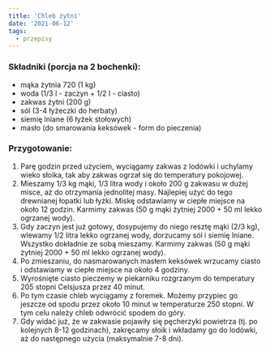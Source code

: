 ```yaml
---
title: 'Chleb żytni'
date: '2021-06-12'
tags:
  - przepisy
---
```


### Składniki (porcja na 2 bochenki):
* mąka żytnia 720 (1 kg)
* woda (1/3 l - zaczyn + 1/2 l - ciasto)
* zakwas żytni (200 g)
* sól (3-4 łyżeczki do herbaty)
* siemię lniane (6 łyżek stołowych)
* masło (do smarowania keksówek - form do pieczenia)

### Przygotowanie:
1. Parę godzin przed użyciem, wyciągamy zakwas z lodówki i uchylamy wieko słoika, tak aby zakwas ogrzał się do temperatury pokojowej.
2. Mieszamy 1/3 kg mąki, 1/3 litra wody i około 200 g zakwasu w dużej misce, aż do otrzymania jednolitej masy. Najlepiej użyć do tego drewnianej łopatki lub łyżki. Miskę odstawiamy w ciepłe miejsce na około 12 godzin. Karmimy zakwas (50 g mąki żytniej 2000 + 50 ml lekko ogrzanej wody).
3. Gdy zaczyn jest już gotowy, dosypujemy do niego resztę mąki (2/3 kg), wlewamy 1/2 litra lekko ogrzanej wody, dorzucamy sól i siemię lniane. Wszystko dokładnie ze sobą mieszamy. Karmimy zakwas (50 g mąki żytniej 2000 + 50 ml lekko ogrzanej wody).
4. Po zmieszaniu, do nasmarowanych masłem keksówek wrzucamy ciasto i odstawiamy w ciepłe miejsce na około 4 godziny.
5. Wyrośnięte ciasto pieczemy w piekarniku rozgrzanym do temperatury 205 stopni Celsjusza przez 40 minut.
6. Po tym czasie chleb wyciągamy z foremek. Możemy przypiec go jeszcze od spodu przez około 10 minut w temperaturze 250 stopni. W tym celu należy chleb odwrócić spodem do góry.
7. Gdy widać już, że w zakwasie pojawiły się pęcherzyki powietrza (tj. po kolejnych 8-12 godzinach), zakręcamy słoik i wkładamy go do lodówki, aż do następnego użycia (maksymalnie 7-8 dni).
